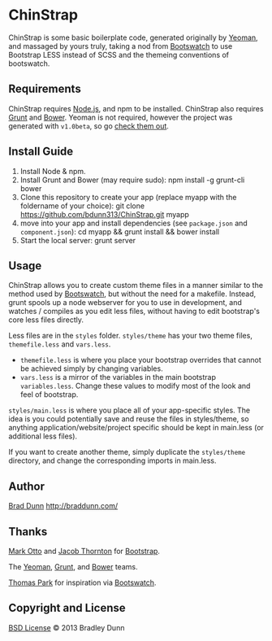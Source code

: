 ChinStrap
=========
ChinStrap is some basic boilerplate code, generated originally by [Yeoman](http://yeoman.io), and massaged by yours truly, taking a nod from [Bootswatch](https://github.com/thomaspark/bootswatch/) to use Bootstrap LESS instead of SCSS and the themeing conventions of bootswatch.

Requirements
------------
ChinStrap requires [Node.js](http://nodejs.org/), and npm to be installed. ChinStrap also requires [Grunt](http://gruntjs.com/) and [Bower](http://twitter.github.com/bower). Yeoman is not required, however the project was generated with `v1.0beta`, so go [check them out](http://yeoman.io).

Install Guide
-------------
1. Install Node & npm.
2. Install Grunt and Bower (may require sudo):
    npm install -g grunt-cli bower
3. Clone this repository to create your app (replace myapp with the foldername of your choice):
    git clone https://github.com/bdunn313/ChinStrap.git myapp
4. move into your app and install dependencies (see `package.json` and `component.json`):
    cd myapp && grunt install && bower install
5. Start the local server:
    grunt server

Usage
-----
ChinStrap allows you to create custom theme files in a manner similar to the method used by [Bootswatch](https://github.com/thomaspark/bootswatch/), but without the need for a makefile. Instead, grunt spools up a node webserver for you to use in development, and watches / compiles as you edit less files, without having to edit bootstrap's core less files directly.

Less files are in the `styles` folder. `styles/theme` has your two theme files, `themefile.less` and `vars.less`.
- `themefile.less` is where you place your bootstrap overrides that cannot be achieved simply by changing variables.
- `vars.less` is a mirror of the variables in the main bootstrap `variables.less`. Change these values to modify most of the look and feel of bootstrap.

`styles/main.less` is where you place all of your app-specific styles. The idea is you could potentially save and reuse the files in styles/theme, so anything application/website/project specific should be kept in main.less (or additional less files).

If you want to create another theme, simply duplicate the `styles/theme` directory, and change the corresponding imports in main.less.

Author
------
[Brad Dunn](http://github.com/bdunn313)
http://braddunn.com/

Thanks
------
[Mark Otto](http://github.com/markdotto) and [Jacob Thornton](http://github.com/fat) for [Bootstrap](https://github.com/twitter/bootstrap).

The [Yeoman](http://yeoman.io), [Grunt](http://gruntjs.com/), and [Bower](http://twitter.github.com/bower) teams.

[Thomas Park](http://github.com/thomaspark) for inspiration via [Bootswatch](https://github.com/thomaspark/bootswatch/).

Copyright and License
---------------------
[BSD License](http://opensource.org/licenses/bsd-license.php)
&copy; 2013 Bradley Dunn
